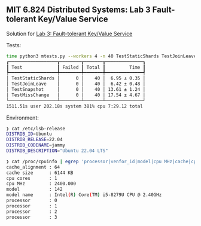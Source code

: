 ## MIT 6.824 Distributed Systems: Lab 3 Fault-tolerant Key/Value Service 

Solution for [Lab 3: Fault-tolerant Key/Value Service](https://pdos.csail.mit.edu/6.824/labs/lab-kvraft.html)

Tests:
```sh
time python3 mtests.py --workers 4 -n 40 TestStaticShards TestJoinLeave TestSnapshot TestMissChange
┏━━━━━━━━━━━━━━━━━━┳━━━━━━━━┳━━━━━━━┳━━━━━━━━━━━━━━┓
┃ Test             ┃ Failed ┃ Total ┃         Time ┃
┡━━━━━━━━━━━━━━━━━━╇━━━━━━━━╇━━━━━━━╇━━━━━━━━━━━━━━┩
│ TestStaticShards │      0 │    40 │  6.95 ± 0.35 │
│ TestJoinLeave    │      0 │    40 │  6.42 ± 0.48 │
│ TestSnapshot     │      0 │    40 │ 13.61 ± 1.24 │
│ TestMissChange   │      0 │    40 │ 17.54 ± 4.67 │
└──────────────────┴────────┴───────┴──────────────┘
1511.51s user 202.18s system 381% cpu 7:29.12 total
```

Environment:
```sh
❯ cat /etc/lsb-release
DISTRIB_ID=Ubuntu
DISTRIB_RELEASE=22.04
DISTRIB_CODENAME=jammy
DISTRIB_DESCRIPTION="Ubuntu 22.04 LTS"

❯ cat /proc/cpuinfo | egrep 'processor|venfor_id|model|cpu MHz|cache|cpu cores' | sort | uniq
cache_alignment : 64
cache size      : 6144 KB
cpu cores       : 1
cpu MHz         : 2400.000
model           : 142
model name      : Intel(R) Core(TM) i5-8279U CPU @ 2.40GHz
processor       : 0
processor       : 1
processor       : 2
processor       : 3
```
